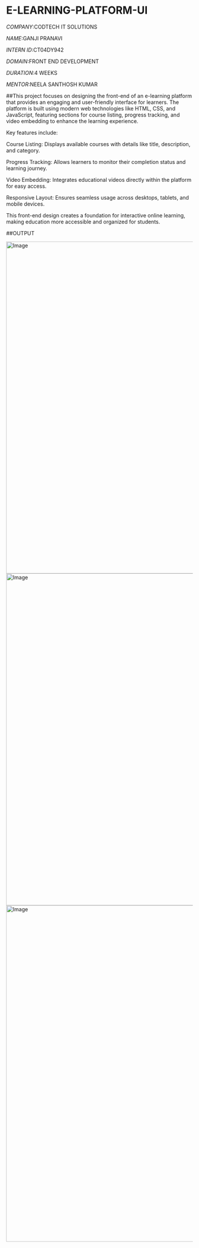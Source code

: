 # E-LEARNING-PLATFORM-UI

*COMPANY*:CODTECH IT SOLUTIONS

*NAME*:GANJI PRANAVI

*INTERN ID*:CT04DY942

*DOMAIN*:FRONT END DEVELOPMENT

*DURATION*:4 WEEKS

*MENTOR*:NEELA SANTHOSH KUMAR

##This project focuses on designing the front-end of an e-learning platform that provides an engaging and user-friendly interface for learners. The platform is built using modern web technologies like HTML, CSS, and JavaScript, featuring sections for course listing, progress tracking, and video embedding to enhance the learning experience.

Key features include:

Course Listing: Displays available courses with details like title, description, and category.

Progress Tracking: Allows learners to monitor their completion status and learning journey.

Video Embedding: Integrates educational videos directly within the platform for easy access.

Responsive Layout: Ensures seamless usage across desktops, tablets, and mobile devices.

This front-end design creates a foundation for interactive online learning, making education more accessible and organized for students.

##OUTPUT

<img width="1915" height="894" alt="Image" src="https://github.com/user-attachments/assets/066f5fb6-69b4-48ac-b94a-23e653caeba1" />

<img width="1899" height="894" alt="Image" src="https://github.com/user-attachments/assets/b31219a0-d109-4aa3-bbec-7528e622ede3" />

<img width="1898" height="906" alt="Image" src="https://github.com/user-attachments/assets/8589ed84-2f38-4327-85ba-ad116f63d7a7" />
